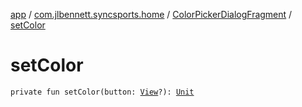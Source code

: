 [app](../../index.md) / [com.jlbennett.syncsports.home](../index.md) / [ColorPickerDialogFragment](index.md) / [setColor](./set-color.md)

# setColor

`private fun setColor(button: `[`View`](https://developer.android.com/reference/android/view/View.html)`?): `[`Unit`](https://kotlinlang.org/api/latest/jvm/stdlib/kotlin/-unit/index.html)